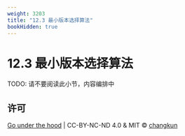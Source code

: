 ```yaml
---
weight: 3203
title: "12.3 最小版本选择算法"
bookHidden: true
---
```


# 12.3 最小版本选择算法

TODO: 请不要阅读此小节，内容编排中


## 许可

[Go under the hood](https://github.com/golang-design/under-the-hood) | CC-BY-NC-ND 4.0 & MIT &copy; [changkun](https://changkun.de)
